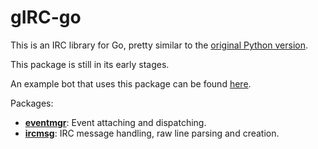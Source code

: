 # gIRC-go

This is an IRC library for Go, pretty similar to the [original Python version](https://github.com/DanielOaks/girc).

This package is still in its early stages.

An example bot that uses this package can be found [here](https://gist.github.com/DanielOaks/cbbc957e8dba39f59d9e).

Packages:

* [**eventmgr**](https://godoc.org/github.com/DanielOaks/girc-go/eventmgr): Event attaching and dispatching.
* [**ircmsg**](https://godoc.org/github.com/DanielOaks/girc-go/ircmsg): IRC message handling, raw line parsing and creation.
